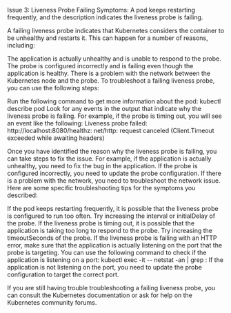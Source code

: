 Issue 3: Liveness Probe Failing
Symptoms: A pod keeps restarting frequently, and the description indicates the liveness probe is failing.



A failing liveness probe indicates that Kubernetes considers the container to be unhealthy and restarts it. This can happen for a number of reasons, including:

The application is actually unhealthy and is unable to respond to the probe.
The probe is configured incorrectly and is failing even though the application is healthy.
There is a problem with the network between the Kubernetes node and the probe.
To troubleshoot a failing liveness probe, you can use the following steps:

Run the following command to get more information about the pod:
kubectl describe pod <pod-name>
Look for any events in the output that indicate why the liveness probe is failing. For example, if the probe is timing out, you will see an event like the following:
Liveness probe failed: http://localhost:8080/healthz: net/http: request canceled (Client.Timeout exceeded while awaiting headers)

Once you have identified the reason why the liveness probe is failing, you can take steps to fix the issue. For example, if the application is actually unhealthy, you need to fix the bug in the application. If the probe is configured incorrectly, you need to update the probe configuration. If there is a problem with the network, you need to troubleshoot the network issue.
Here are some specific troubleshooting tips for the symptoms you described:

If the pod keeps restarting frequently, it is possible that the liveness probe is configured to run too often. Try increasing the interval or initialDelay of the probe.
If the liveness probe is timing out, it is possible that the application is taking too long to respond to the probe. Try increasing the timeoutSeconds of the probe.
If the liveness probe is failing with an HTTP error, make sure that the application is actually listening on the port that the probe is targeting. You can use the following command to check if the application is listening on a port:
kubectl exec -it <pod-name> -- netstat -an | grep :<port>
If the application is not listening on the port, you need to update the probe configuration to target the correct port.

If you are still having trouble troubleshooting a failing liveness probe, you can consult the Kubernetes documentation or ask for help on the Kubernetes community forums.